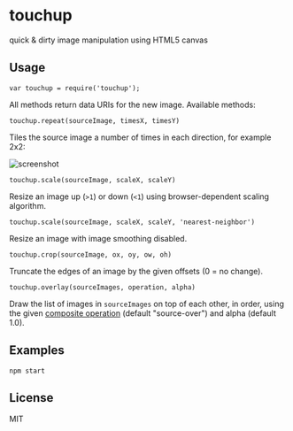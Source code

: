 # touchup

quick & dirty image manipulation using HTML5 canvas

## Usage

    var touchup = require('touchup');

All methods return data URIs for the new image. Available methods:

    touchup.repeat(sourceImage, timesX, timesY)

Tiles the source image a number of times in each direction, for example 2x2:

![screenshot](http://i.imgur.com/JWMqygd.png "Screenshot")

    touchup.scale(sourceImage, scaleX, scaleY)

Resize an image up (`>1`) or down (`<1`) using browser-dependent scaling algorithm.

    touchup.scale(sourceImage, scaleX, scaleY, 'nearest-neighbor')

Resize an image with image smoothing disabled.

    touchup.crop(sourceImage, ox, oy, ow, oh)

Truncate the edges of an image by the given offsets (0 = no change).

    touchup.overlay(sourceImages, operation, alpha)

Draw the list of images in `sourceImages` on top of each other, in order,
using the given
[composite operation](http://www.w3.org/html/wg/drafts/2dcontext/html5_canvas_CR/#compositing)
(default "source-over") and alpha (default 1.0).

## Examples

`npm start`

## License

MIT

